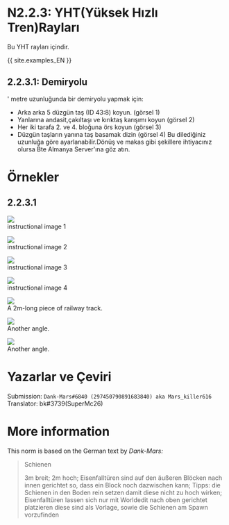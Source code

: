 # N2.2.3: YHT(Yüksek Hızlı Tren)Rayları

Bu YHT rayları içindir.

{{ site.examples_EN }}

## 2.2.3.1: Demiryolu
' metre uzunluğunda bir demiryolu yapmak için:
* Arka arka 5 düzgün taş (ID 43:8) koyun. (görsel 1)
* Yanlarına andasit,çakıltaşı ve kırıktaş karışımı koyun (görsel 2)
* Her iki tarafa 2. ve 4. bloğuna örs koyun (görsel 3)
* Düzgün taşların yanına taş basamak dizin (görsel 4)
Bu dilediğiniz uzunluğa göre ayarlanabilir.Dönüş ve makas gibi şekillere ihtiyacınız olursa Bte Almanya Server'ına göz atın.

# Örnekler

## 2.2.3.1

![](https://cdn.discordapp.com/attachments/707321226405871647/707912679351779328/2020-05-08_11.19.03.png)  
instructional image 1

![](https://cdn.discordapp.com/attachments/707321226405871647/707912696753946694/2020-05-08_11.20.01.png)  
instructional image 2

![](https://cdn.discordapp.com/attachments/707321226405871647/707912696821055508/2020-05-08_11.20.09.png)  
instructional image 3

![](https://cdn.discordapp.com/attachments/707321226405871647/707912698217889822/2020-05-08_11.20.26.png)  
instructional image 4

![](https://cdn.discordapp.com/attachments/707321226405871647/707912698222084116/2020-05-08_11.20.24.png)  
A 2m-long piece of railway track.

![](https://cdn.discordapp.com/attachments/707321226405871647/707913376403292180/2020-05-08_11.23.36.png)  
Another angle.

![](https://cdn.discordapp.com/attachments/707321226405871647/707913380937072680/2020-05-08_11.23.40.png)  
Another angle.

# Yazarlar ve Çeviri

Submission: `Dank-Mars#6840 (297450790891683840) aka Mars_killer616`
Translator: bk#3739(SuperMc26)

# More information

This norm is based on the German text by _Dank-Mars:_

> Schienen
>
> 3m breit; 2m hoch; Eisenfalltüren sind auf den äußeren Blöcken nach innen gerichtet so, dass ein Block noch dazwischen kann; Tipps: die Schienen in den Boden rein setzen damit diese nicht zu hoch wirken; Eisenfalltüren lassen sich nur mit Worldedit nach oben gerichtet platzieren diese sind als Vorlage, sowie die Schienen am Spawn vorzufinden
